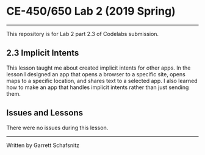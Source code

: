# CE-450/650 Lab 2 (2019 Spring)
---
This repository is for Lab 2 part 2.3 of Codelabs submission.
 
## 2.3 Implicit Intents

This lesson taught me about created implicit intents for other apps. In the lesson I designed an app that opens a browser to a specific site, opens maps to a specific location, and shares text to a selected app. I also learned how to make an app that handles implicit intents rather than just sending them.  

## Issues and Lessons
 
There were no issues during this lesson. 

---
Written by Garrett Schafsnitz

